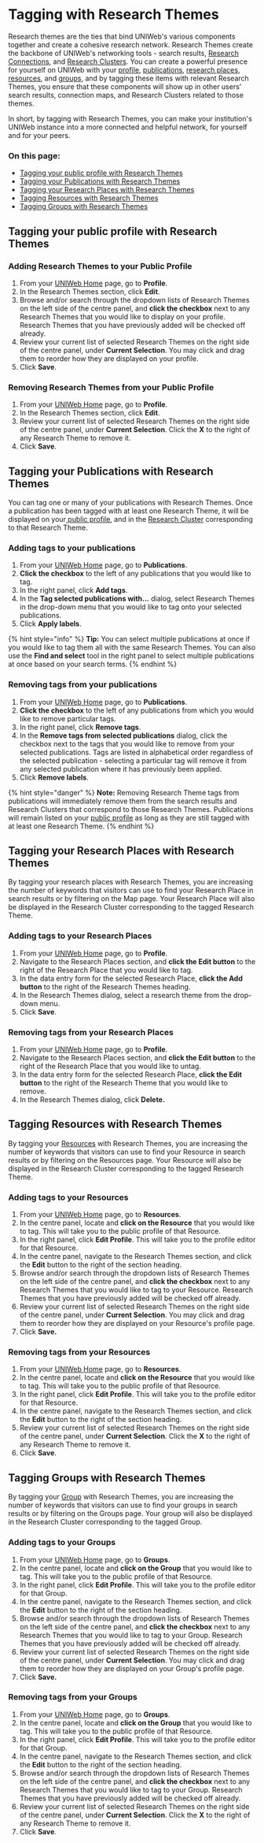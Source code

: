 # Tagging with Research Themes

Research themes are the ties that bind UNIWeb's various components together and create a cohesive research network. Research Themes create the backbone of UNIWeb's networking tools - search results, [Research Connections](research-connections.md), and [Research Clusters](). You can create a powerful presence for yourself on UNIWeb with your [profile](../filling-out-your-public-profile.md), [publications](../../your-academic-information/publications-1.md), [research places](../research-places-1.md), [resources](../equipment-profiles-resources/), and [groups](../groups-1.md), and by tagging these items with relevant Research Themes, you ensure that these components will show up in other users' search results, connection maps, and Research Clusters related to those themes.

In short, by tagging with Research Themes, you can make your institution's UNIWeb instance into a more connected and helpful network, for yourself and for your peers.

### On this page:

* [Tagging your public profile with Research Themes](increasing-discoverability-with-research-themes.md#tagging-your-public-profile-with-research-themes)
* [Tagging your Publications with Research Themes](increasing-discoverability-with-research-themes.md#tagging-your-publications-with-research-themes)
* [Tagging your Research Places with Research Themes](increasing-discoverability-with-research-themes.md#tagging-your-research-places-with-research-themes)
* [Tagging Resources with Research Themes](increasing-discoverability-with-research-themes.md#tagging-resources-with-research-themes)
* [Tagging Groups with Research Themes](increasing-discoverability-with-research-themes.md#tagging-groups-with-research-themes)

## Tagging your public profile with Research Themes

### Adding Research Themes to your Public Profile

1. From your [UNIWeb Home](../../navigating-uniweb/the-home-page.md) page, go to **Profile**. 
2. In the Research Themes section, click **Edit**.
3. Browse and/or search through the dropdown lists of Research Themes on the left side of the centre panel, and **click the checkbox** next to any Research Themes that you would like to display on your profile. Research Themes that you have previously added will be checked off already.
4. Review your current list of selected Research Themes on the right side of the centre panel, under **Current Selection**. You may click and drag them to reorder how they are displayed on your profile. 
5. Click **Save**.

### Removing Research Themes from your Public Profile

1. From your [UNIWeb Home](../../navigating-uniweb/the-home-page.md) page, go to **Profile**. 
2. In the Research Themes section, click **Edit**.
3. Review your current list of selected Research Themes on the right side of the centre panel, under **Current Selection**. Click the **X** to the right of any Research Theme to remove it. 
4. Click **Save**.

## Tagging your Publications with Research Themes

You can tag one or many of your publications with Research Themes. Once a publication has been tagged with at least one Research Theme, it will be displayed on your[ public profile](../filling-out-your-public-profile.md), and in the [Research Cluster]() corresponding to that Research Theme. 

### Adding tags to your publications

1. From your [UNIWeb Home](../../navigating-uniweb/the-home-page.md) page, go to **Publications**. 
2. **Click the checkbox** to the left of any publications that you would like to tag.
3. In the right panel, click **Add tags**.
4. In the **Tag selected publications with...** dialog, select Research Themes in the drop-down menu that you would like to tag onto your selected publications.
5. Click **Apply labels**.

{% hint style="info" %}
**Tip:** You can select multiple publications at once if you would like to tag them all with the same Research Themes. You can also use the **Find and select** tool in the right panel to select multiple publications at once based on your search terms.
{% endhint %}

### Removing tags from your publications

1. From your [UNIWeb Home](../../navigating-uniweb/the-home-page.md) page, go to **Publications**. 
2. **Click the checkbox** to the left of any publications from which you would like to remove particular tags.
3. In the right panel, click **Remove tags**.
4. In the **Remove tags from selected publications** dialog, click the checkbox next to the tags that you would like to remove from your selected publications. Tags are listed in alphabetical order regardless of the selected publication - selecting a particular tag will remove it from any selected publication where it has previously been applied.
5. Click **Remove labels**.

{% hint style="danger" %}
**Note:** Removing Research Theme tags from publications will immediately remove them from the search results and Research Clusters that correspond to those Research Themes. Publications will remain listed on your [public profile](../filling-out-your-public-profile.md) as long as they are still tagged with at least one Research Theme.
{% endhint %}

## Tagging your Research Places with Research Themes

By tagging your research places with Research Themes, you are increasing the number of keywords that visitors can use to find your Research Place in search results or by filtering on the Map page. Your Research Place will also be displayed in the Research Cluster corresponding to the tagged Research Theme.

### Adding tags to your Research Places

1. From your [UNIWeb Home](../../navigating-uniweb/the-home-page.md) page, go to **Profile**. 
2. Navigate to the Research Places section, and **click the Edit button** to the right of the Research Place that you would like to tag.
3. In the data entry form for the selected Research Place, **click the Add button** to the right of the Research Themes heading.
4. In the Research Themes dialog, select a research theme from the drop-down menu.
5. Click **Save**.

### Removing tags from your Research Places

1. From your [UNIWeb Home](../../navigating-uniweb/the-home-page.md) page, go to **Profile**. 
2. Navigate to the Research Places section, and **click the Edit button** to the right of the Research Place that you would like to untag.
3. In the data entry form for the selected Research Place, **click the Edit button** to the right of the Research Theme that you would like to remove.
4. In the Research Themes dialog, click **Delete.**

## Tagging Resources with Research Themes

By tagging your [Resources](../equipment-profiles-resources/) with Research Themes, you are increasing the number of keywords that visitors can use to find your Resource in search results or by filtering on the Resources page. Your Resource will also be displayed in the Research Cluster corresponding to the tagged Research Theme.

### Adding tags to your Resources

1. From your [UNIWeb Home](../../navigating-uniweb/the-home-page.md) page, go to **Resources**.
2. In the centre panel, locate and **click on the Resource** that you would like to tag. This will take you to the public profile of that Resource.
3. In the right panel, click **Edit Profile**. This will take you to the profile editor for that Resource.
4. In the centre panel, navigate to the Research Themes section, and click the **Edit** button to the right of the section heading.
5. Browse and/or search through the dropdown lists of Research Themes on the left side of the centre panel, and **click the checkbox** next to any Research Themes that you would like to tag to your Resource. Research Themes that you have previously added will be checked off already.
6. Review your current list of selected Research Themes on the right side of the centre panel, under **Current Selection**. You may click and drag them to reorder how they are displayed on your Resource's profile page. 
7. Click **Save.**

### **Removing tags from your Resources**

1. From your [UNIWeb Home](../../navigating-uniweb/the-home-page.md) page, go to **Resources**.
2. In the centre panel, locate and **click on the Resource** that you would like to tag. This will take you to the public profile of that Resource.
3. In the right panel, click **Edit Profile**. This will take you to the profile editor for that Resource.
4. In the centre panel, navigate to the Research Themes section, and click the **Edit** button to the right of the section heading.
5. Review your current list of selected Research Themes on the right side of the centre panel, under **Current Selection**. Click the **X** to the right of any Research Theme to remove it. 
6. Click **Save**.

## Tagging Groups with Research Themes

By tagging your [Group](../groups-1.md) with Research Themes, you are increasing the number of keywords that visitors can use to find your groups in search results or by filtering on the Groups page. Your group will also be displayed in the Research Cluster corresponding to the tagged Group.

### Adding tags to your Groups

1. From your [UNIWeb Home](../../navigating-uniweb/the-home-page.md) page, go to **Groups**.
2. In the centre panel, locate and **click on the Group** that you would like to tag. This will take you to the public profile of that Resource.
3. In the right panel, click **Edit Profile**. This will take you to the profile editor for that Group.
4. In the centre panel, navigate to the Research Themes section, and click the **Edit** button to the right of the section heading.
5. Browse and/or search through the dropdown lists of Research Themes on the left side of the centre panel, and **click the checkbox** next to any Research Themes that you would like to tag to your Group. Research Themes that you have previously added will be checked off already.
6. Review your current list of selected Research Themes on the right side of the centre panel, under **Current Selection**. You may click and drag them to reorder how they are displayed on your Group's profile page. 
7. Click **Save.**

### Removing tags from your Groups

1. From your [UNIWeb Home](../../navigating-uniweb/the-home-page.md) page, go to **Groups**.
2. In the centre panel, locate and **click on the Group** that you would like to tag. This will take you to the public profile of that Resource.
3. In the right panel, click **Edit Profile**. This will take you to the profile editor for that Group.
4. In the centre panel, navigate to the Research Themes section, and click the **Edit** button to the right of the section heading.
5. Browse and/or search through the dropdown lists of Research Themes on the left side of the centre panel, and **click the checkbox** next to any Research Themes that you would like to tag to your Group. Research Themes that you have previously added will be checked off already.
6. Review your current list of selected Research Themes on the right side of the centre panel, under **Current Selection**. Click the **X** to the right of any Research Theme to remove it. 
7. Click **Save**.


